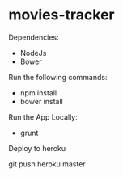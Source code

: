 # movies-tracker

Dependencies:

- NodeJs
- Bower 

Run the following commands:

- npm install
- bower install


Run the App Locally:

- grunt 

Deploy to heroku

git push heroku master